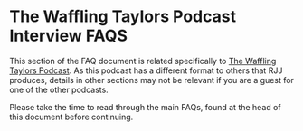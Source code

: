 # The Waffling Taylors Podcast Interview FAQS

This section of the FAQ document is related specifically to [The Waffling Taylors Podcast](https://dotnetcore.show). As this podcast has a different format to others that RJJ produces, details in other sections may not be relevant if you are a guest for one of the other podcasts.

Please take the time to read through the main FAQs, found at the head of this document before continuing.
